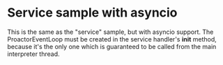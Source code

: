 # Service sample with asyncio

This is the same as the "service" sample, but with asyncio
support. The ProactorEventLoop must be created in the service
handler's **init** method, because it's the only one which is
guaranteed to be called from the main interpreter thread.

